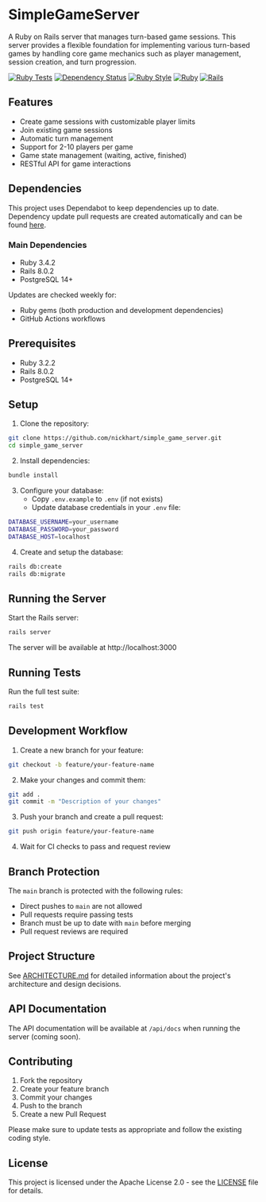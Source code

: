 # SimpleGameServer

A Ruby on Rails server that manages turn-based game sessions. This server provides a flexible foundation for implementing various turn-based games by handling core game mechanics such as player management, session creation, and turn progression.

[![Ruby Tests](https://github.com/nickhart/simple_game_server/actions/workflows/ruby.yml/badge.svg)](https://github.com/nickhart/simple_game_server/actions/workflows/ruby.yml)
[![Dependency Status](https://img.shields.io/badge/dependencies-Dependabot-025E8C.svg)](https://github.com/nickhart/simple_game_server/pulls?q=is%3Apr+is%3Aopen+label%3Adependencies)
[![Ruby Style](https://img.shields.io/badge/Ruby%20Style-RuboCop-ruby.svg)](https://github.com/rubocop/rubocop)
[![Ruby](https://img.shields.io/badge/Ruby-3.4.2-ruby.svg)](https://www.ruby-lang.org/en/)
[![Rails](https://img.shields.io/badge/Rails-8.0.2-red.svg)](https://rubyonrails.org/)

## Features

- Create game sessions with customizable player limits
- Join existing game sessions
- Automatic turn management
- Support for 2-10 players per game
- Game state management (waiting, active, finished)
- RESTful API for game interactions

## Dependencies

This project uses Dependabot to keep dependencies up to date. Dependency update pull requests are created automatically and can be found [here](https://github.com/nickhart/simple_game_server/pulls?q=is%3Apr+is%3Aopen+label%3Adependencies).

### Main Dependencies
- Ruby 3.4.2
- Rails 8.0.2
- PostgreSQL 14+

Updates are checked weekly for:
- Ruby gems (both production and development dependencies)
- GitHub Actions workflows

## Prerequisites

- Ruby 3.2.2
- Rails 8.0.2
- PostgreSQL 14+

## Setup

1. Clone the repository:
```bash
git clone https://github.com/nickhart/simple_game_server.git
cd simple_game_server
```

2. Install dependencies:
```bash
bundle install
```

3. Configure your database:
   - Copy `.env.example` to `.env` (if not exists)
   - Update database credentials in your `.env` file:
```bash
DATABASE_USERNAME=your_username
DATABASE_PASSWORD=your_password
DATABASE_HOST=localhost
```

4. Create and setup the database:
```bash
rails db:create
rails db:migrate
```

## Running the Server

Start the Rails server:
```bash
rails server
```

The server will be available at http://localhost:3000

## Running Tests

Run the full test suite:
```bash
rails test
```

## Development Workflow

1. Create a new branch for your feature:
```bash
git checkout -b feature/your-feature-name
```

2. Make your changes and commit them:
```bash
git add .
git commit -m "Description of your changes"
```

3. Push your branch and create a pull request:
```bash
git push origin feature/your-feature-name
```

4. Wait for CI checks to pass and request review

## Branch Protection

The `main` branch is protected with the following rules:
- Direct pushes to `main` are not allowed
- Pull requests require passing tests
- Branch must be up to date with `main` before merging
- Pull request reviews are required

## Project Structure

See [ARCHITECTURE.md](ARCHITECTURE.md) for detailed information about the project's architecture and design decisions.

## API Documentation

The API documentation will be available at `/api/docs` when running the server (coming soon).

## Contributing

1. Fork the repository
2. Create your feature branch
3. Commit your changes
4. Push to the branch
5. Create a new Pull Request

Please make sure to update tests as appropriate and follow the existing coding style.

## License

This project is licensed under the Apache License 2.0 - see the [LICENSE](LICENSE) file for details.
